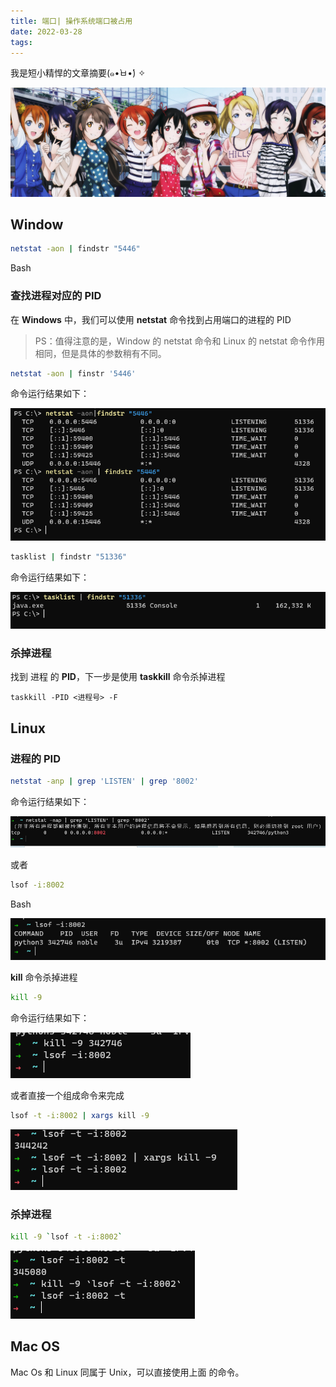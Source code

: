 ```yaml
---
title: 端口| 操作系统端口被占用
date: 2022-03-28
tags:
---
```


我是短小精悍的文章摘要(๑•̀ㅂ•́) ✧

<!-- more -->

![img](../assets/wallhaven-0j1xjp.jpg)

## Window

```bash
netstat -aon | findstr "5446"
```

Bash

### 	查找进程对应的 PID

在 **Windows** 中，我们可以使用 **netstat** 命令找到占用端口的进程的 PID

>  PS：值得注意的是，Window 的 netstat 命令和 Linux 的 netstat 命令作用相同，但是具体的参数稍有不同。

```bash
netstat -aon | finstr '5446'
```

命令运行结果如下： 

![img](../assets/2022-03-28-图片-5.png)

```bash
tasklist | findstr "51336"
```

 命令运行结果如下： 

![img](../assets/2022-03-28-图片-6.png)

### 	杀掉进程

找到 进程 的 **PID**，下一步是使用 **taskkill** 命令杀掉进程

```
taskkill -PID <进程号> -F
```



## Linux

### 进程的 PID

```bash
netstat -anp | grep 'LISTEN' | grep '8002'
```

 命令运行结果如下： 

![img](../assets/2022-03-28-图片-7.png)

或者

```bash
lsof -i:8002
```

Bash

![img](../assets/2022-03-28-图片-8.png)

**kill** 命令杀掉进程

```bash
kill -9 
```

命令运行结果如下：

![img](../assets/2022-03-28-图片-10.png)

或者直接一个组成命令来完成

```bash
lsof -t -i:8002 | xargs kill -9
```

![img](../assets/2022-03-28-图片-11.png)

### 杀掉进程

```bash
kill -9 `lsof -t -i:8002`
```



![img](../assets/2022-03-28-图片-12.png)

## Mac OS

Mac Os 和 Linux 同属于 Unix，可以直接使用上面 的命令。